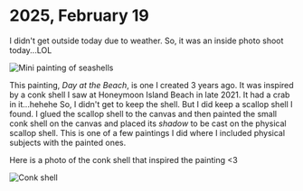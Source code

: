 # 2025, February 19

I didn't get outside today due to weather. So, it was an inside photo shoot today...LOL

![Mini painting of seashells](/photos/photo-a-day/2025/02/media/IMG_6287.jpeg)

This painting, *Day at the Beach*, is one I created 3 years ago. It was inspired by a conk shell I saw at Honeymoon Island Beach in late 2021. It had a crab in it...hehehe So, I didn't get to keep the shell. But I did keep a scallop shell I found. I glued the scallop shell to the canvas and then painted the small conk shell on the canvas and placed its *shadow* to be cast on the physical scallop shell. This is one of a few paintings I did where I included physical subjects with the painted ones.

Here is a photo of the conk shell that inspired the painting <3

![Conk shell](/photos/photo-a-day/2025/02/media/IMG_6290.jpeg)